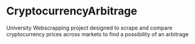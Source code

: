 # CryptocurrencyArbitrage
University Webscrapping project designed to scrape and compare cryptocurrency prices across markets to find a possibility of an arbitrage
